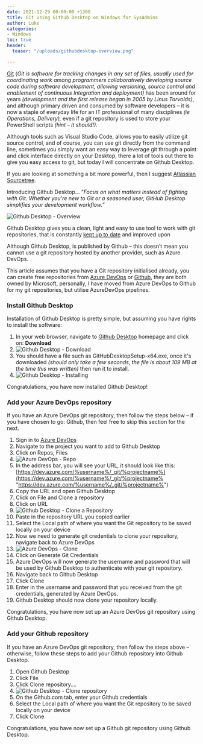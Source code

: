 ```yaml
---
date: 2021-12-29 00:00:00 +1300
title: Git using Github Desktop on Windows for SysAdmins
author: Luke
categories:
- Windows
toc: true
header:
  teaser: "/uploads/githubdesktop-overview.png"

---
```

[Git](https://en.wikipedia.org/wiki/Git) (_Git is software for tracking changes in any set of files, usually used for coordinating work among programmers collaboratively developing source code during software development, allowing versioning, source control and enablement of continuous Integration and deployment)_ has been around for years _(development and the first release began in 2005 by Linus Torvolds)_, and although primary driven and consumed by software developers – it is now a staple of everyday life for an IT professional of many disciplines _(ie Operations, Delivery),_ even if a git repository is used to store your PowerShell scripts _(hint – it should!)_.

Although tools such as Visual Studio Code, allows you to easily utilize git source control, and of course, you can use git directly from the command line, sometimes you simply want an easy way to leverage git through a point and click interface directly on your Desktop, there a lot of tools out there to give you easy access to git, but today I will concentrate on Github Desktop.

If you are looking at something a bit more powerful, then I suggest [Atlassian Sourcetree](https://www.atlassian.com/software/sourcetree "Atlassian Sourcetree").

Introducing Github Desktop... “_Focus on what matters instead of fighting with Git. Whether you're new to Git or a seasoned user, GitHub Desktop simplifies your development workflow.”_

![Github Desktop - Overview](/uploads/githubdesktop-overview.png "Github Desktop - Overview")

Github Desktop gives you a clean, light and easy to use tool to work with git repositories, that is constantly [kept up to date](https://github.com/desktop/desktop "Github Desktop - Github") and improved upon

Although Github Desktop, is published by Github – this doesn’t mean you cannot use a git repository hosted by another provider, such as Azure DevOps.

This article assumes that you have a Git repository initialised already, you can create free repositories from [Azure DevOps](https://azure.microsoft.com/en-us/services/devops/?nav=min "Azure DevOps") or [Github](https://github.com/ "GitHub"), they are both owned by Microsoft, personally, I have moved from Azure DevOps to Github for my git repositories, but utilise AzureDevOps pipelines.

### Install Github Desktop

Installation of Github Desktop is pretty simple, but assuming you have rights to install the software:

1. In your web browser, navigate to [Github Desktop](https://desktop.github.com/) homepage and click on: **Download**
2. ![Github Desktop - Download](/uploads/githubdesktop-download.png "Github Desktop - Download")
3. You should have a file such as GitHubDesktopSetup-x64.exe, once it's downloaded _(should only take a few seconds, the file is about 109 MB at the time this was written)_ then run it to install.
4. ![Github Desktop - Installing](/uploads/githubdesktop-installing.png "Github Desktop - Installing")

Congratulations, you have now installed Github Desktop!

### Add your Azure DevOps repository

If you have an Azure DevOps git repository, then follow the steps below – if you have chosen to go: Github, then feel free to skip this section for the next.

 1. Sign in to [Azure DevOps](https://azure.microsoft.com/en-us/services/devops/?nav=min "Azure DevOps")
 2. Navigate to the project you want to add to Github Desktop
 3. Click on Repos, Files
 4. ![Azure DevOps - Repo](/uploads/azuredevops-repos.png "Azure DevOps - Repo")
 5. In the address bar, you will see your URL, it should look like this: [https://dev.azure.com/%username%/_git/%projectname%](https://dev.azure.com/%username%/_git/%projectname% "https://dev.azure.com/%username%/_git/%projectname%")
 6. Copy the URL and open Github Desktop
 7. Click on File and Clone a repository
 8. Click on URL
 9. ![Github Desktop - Clone a Repository](/uploads/githubdesktop-clonearepo.png "Github Desktop - Clone a Repository")
10. Paste in the repository URL you copied earlier
11. Select the Local path of where you want the Git repository to be saved locally on your device
12. Now we need to generate git credentials to clone your repository, navigate back to Azure DevOps
13. ![Azure DevOps - Clone](/uploads/azuredevops-clonerepo.png "Azure DevOps - Clone")
14. Click on Generate Git Credentials
15. Azure DevOps will now generate the username and password that will be used by Github Desktop to authenticate with your git repository.
16. Navigate back to Github Desktop
17. Click Clone
18. Enter in the username and password that you received from the git credentials, generated by Azure DevOps.
19. Github Desktop should now clone your repository locally.

Congratulations, you have now set up an Azure DevOps git repository using Github Desktop.

### Add your Github repository

If you have an Azure DevOps git repository, then follow the steps above – otherwise, follow these steps to add your Github repository into Github Desktop.

1. Open Github Desktop
2. Click File
3. Click Clone repository….
4. ![Github Desktop - Clone repository](/uploads/githubdesktop-cloneareposnap.png "Github Desktop - Clone repository")
5. On the Github.com tab, enter your Github credentials
6. Select the Local path of where you want the Git repository to be saved locally on your device
7. Click Clone

Congratulations, you have now set up a Github git repository using Github Desktop.
